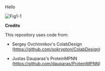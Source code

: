 Hello

![Fig1-1](https://github.com/user-attachments/assets/b7612207-be45-410d-aaff-fc2586ea765e)


**Credits**

This repository uses code from:

* Sergey Ovchinnikov's ColabDesign (https://github.com/sokrypton/ColabDesign)

* Justas Dauparas's ProteinMPNN (https://github.com/dauparas/ProteinMPNN)
